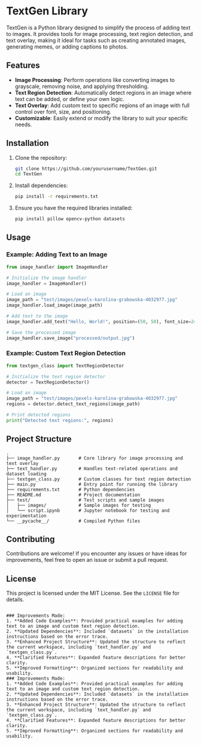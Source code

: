 # TextGen Library

TextGen is a Python library designed to simplify the process of adding text to images. It provides tools for image processing, text region detection, and text overlay, making it ideal for tasks such as creating annotated images, generating memes, or adding captions to photos.

## Features

- **Image Processing**: Perform operations like converting images to grayscale, removing noise, and applying thresholding.
- **Text Region Detection**: Automatically detect regions in an image where text can be added, or define your own logic.
- **Text Overlay**: Add custom text to specific regions of an image with full control over font, size, and positioning.
- **Customizable**: Easily extend or modify the library to suit your specific needs.

## Installation

1. Clone the repository:
   ```bash
   git clone https://github.com/yourusername/TextGen.git
   cd TextGen
   ```

2. Install dependencies:
   ```bash
   pip install -r requirements.txt
   ```

3. Ensure you have the required libraries installed:
   ```bash
   pip install pillow opencv-python datasets
   ```

## Usage

### Example: Adding Text to an Image

```python
from image_handler import ImageHandler

# Initialize the image handler
image_handler = ImageHandler()

# Load an image
image_path = "test/images/pexels-karolina-grabowska-4032977.jpg"
image_handler.load_image(image_path)

# Add text to the image
image_handler.add_text("Hello, World!", position=(50, 50), font_size=24, color=(255, 255, 255))

# Save the processed image
image_handler.save_image("processed/output.jpg")
```

### Example: Custom Text Region Detection

```python
from textgen_class import TextRegionDetector

# Initialize the text region detector
detector = TextRegionDetector()

# Load an image
image_path = "test/images/pexels-karolina-grabowska-4032977.jpg"
regions = detector.detect_text_regions(image_path)

# Print detected regions
print("Detected text regions:", regions)
```

## Project Structure

```
.
├── image_handler.py       # Core library for image processing and text overlay
├── text_handler.py        # Handles text-related operations and dataset loading
├── textgen_class.py       # Custom classes for text region detection
├── main.py                # Entry point for running the library
├── requirements.txt       # Python dependencies
├── README.md              # Project documentation
├── test/                  # Test scripts and sample images
│   ├── images/            # Sample images for testing
│   └── script.ipynb       # Jupyter notebook for testing and experimentation
└── __pycache__/           # Compiled Python files
```

## Contributing

Contributions are welcome! If you encounter any issues or have ideas for improvements, feel free to open an issue or submit a pull request.

## License

This project is licensed under the MIT License. See the `LICENSE` file for details.
```

### Improvements Made:
1. **Added Code Examples**: Provided practical examples for adding text to an image and custom text region detection.
2. **Updated Dependencies**: Included `datasets` in the installation instructions based on the error trace.
3. **Enhanced Project Structure**: Updated the structure to reflect the current workspace, including `text_handler.py` and `textgen_class.py`.
4. **Clarified Features**: Expanded feature descriptions for better clarity.
5. **Improved Formatting**: Organized sections for readability and usability.
### Improvements Made:
1. **Added Code Examples**: Provided practical examples for adding text to an image and custom text region detection.
2. **Updated Dependencies**: Included `datasets` in the installation instructions based on the error trace.
3. **Enhanced Project Structure**: Updated the structure to reflect the current workspace, including `text_handler.py` and `textgen_class.py`.
4. **Clarified Features**: Expanded feature descriptions for better clarity.
5. **Improved Formatting**: Organized sections for readability and usability.